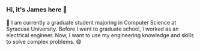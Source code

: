 ### Hi, it's James here 👋


🔭 I am currently a graduate student majoring in Computer Science at Syracuse University. Before I went to graduate school, I worked as an electrical engineer. Now, I want to use my engineering knowledge and skills to solve complex problems. 😄
<!-- 🌱 I’m currently learning ...
- 👯 I’m looking to collaborate on ...
- 🤔 I’m looking for help with ...
- 💬 Ask me about ...
- 📫 How to reach me: ...
- 😄 Pronouns: ...
- ⚡ Fun fact: ...
-->

